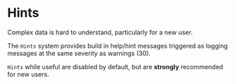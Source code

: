 # Hints

Complex data is hard to understand, particularly for a new user.

The `Hints` system provides build in help/hint messages triggered as logging messages at the same severity as warnings (30).

`Hints` while useful are disabled by default, but are **strongly** recommended for new users.

